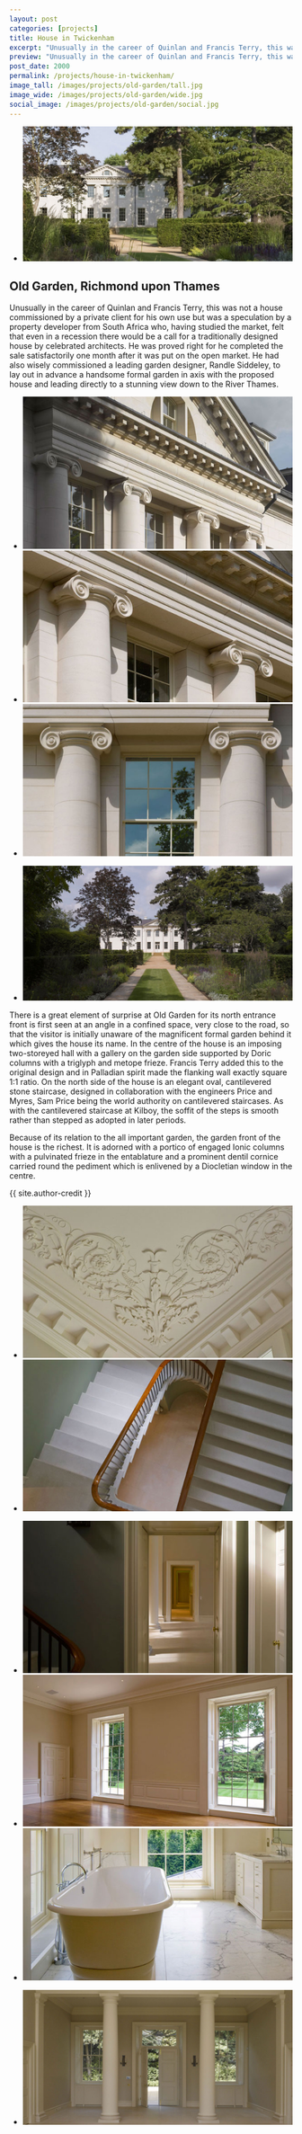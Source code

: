 ```yaml
---
layout: post
categories: [projects]
title: House in Twickenham
excerpt: "Unusually in the career of Quinlan and Francis Terry, this was not a house commissioned by a private client for his own use but was a speculation by a property developer from South Africa."
preview: "Unusually in the career of Quinlan and Francis Terry, this was not a house commissioned by a private client for his own use but was a speculation by a property developer from South Africa."
post_date: 2000
permalink: /projects/house-in-twickenham/
image_tall: /images/projects/old-garden/tall.jpg
image_wide: /images/projects/old-garden/wide.jpg
social_image: /images/projects/old-garden/social.jpg
---
```


<ul class="list">
	<li class="full">
		<a class="fancybox" rel="group" href="/images/projects/old-garden/01.jpg">
			<img src="/images/projects/old-garden/thumbs/01.jpg" alt="{{ page.title }}" />
		</a>
	</li>
</ul>

<h2>Old Garden, Richmond upon Thames</h2>
<p>
	Unusually in the career of Quinlan and Francis Terry, this was not a house commissioned by a private client for his own use but was a speculation by a property developer from South Africa who, having studied the market, felt that even in a recession there would be a call for a traditionally designed house by celebrated architects. He was proved right for he completed the sale satisfactorily one month after it was put on the open market. He had also wisely commissioned a leading garden designer, Randle Siddeley,  to lay out in advance a handsome formal garden in axis with the proposed house and leading directly to a stunning view down to the River Thames.
</p>

<ul class="list">
	<li class="third">
		<a class="fancybox" rel="group" href="/images/projects/old-garden/03.jpg">
			<img src="/images/projects/old-garden/thumbs/03.jpg" alt="{{ page.title }}" />
		</a>
	</li>
	<li class="third">
		<a class="fancybox" rel="group" href="/images/projects/old-garden/04.jpg">
			<img src="/images/projects/old-garden/thumbs/04.jpg" alt="{{ page.title }}" />
		</a>
	</li>
	<li class="third">
		<a class="fancybox" rel="group" href="/images/projects/old-garden/05.jpg">
			<img src="/images/projects/old-garden/thumbs/05.jpg" alt="{{ page.title }}" />
		</a>
	</li>
</ul>

<ul class="list">
	<li class="full">
		<a class="fancybox" rel="group" href="/images/projects/old-garden/02.jpg">
			<img src="/images/projects/old-garden/thumbs/02.jpg" alt="{{ page.title }}" />
		</a>
	</li>
</ul>

<p>
	There is a great element of surprise at Old Garden for its north entrance front is first seen at an angle in a confined space, very close to the road, so that the visitor is initially unaware of the  magnificent formal garden behind it which gives the house its name. In the centre of the house is an imposing two-storeyed hall with a gallery on the garden side supported by Doric columns with a triglyph and metope frieze. Francis Terry added this to the original design and in Palladian spirit made the flanking wall exactly square 1:1 ratio. On the north side of the house is an elegant oval, cantilevered stone staircase, designed in collaboration with the engineers Price and Myres, Sam Price being the world authority on cantilevered staircases. As with the cantilevered staircase at Kilboy, the soffit of the steps is smooth rather than stepped as adopted in later periods.
</p><p>
	Because of its relation to the all important garden, the garden front of the house is the richest. It is adorned with a portico of engaged Ionic columns with a pulvinated frieze in the entablature and a prominent dentil cornice carried round the pediment which is enlivened by a Diocletian window in the centre.  
</p>
{{ site.author-credit }}

<ul class="list">
	<li class="half">
		<a class="fancybox" rel="group" href="/images/projects/old-garden/06.jpg">
			<img src="/images/projects/old-garden/thumbs/06.jpg" alt="{{ page.title }}" />
		</a>
	</li>
	<li class="half">
		<a class="fancybox" rel="group" href="/images/projects/old-garden/07.jpg">
			<img src="/images/projects/old-garden/thumbs/07.jpg" alt="{{ page.title }}" />
		</a>
	</li>
</ul>

<ul class="list">
	<li class="third">
		<a class="fancybox" rel="group" href="/images/projects/old-garden/08.jpg">
			<img src="/images/projects/old-garden/thumbs/08.jpg" alt="{{ page.title }}" />
		</a>
	</li>
	<li class="third">
		<a class="fancybox" rel="group" href="/images/projects/old-garden/09.jpg">
			<img src="/images/projects/old-garden/thumbs/09.jpg" alt="{{ page.title }}" />
		</a>
	</li>
	<li class="third">
		<a class="fancybox" rel="group" href="/images/projects/old-garden/10.jpg">
			<img src="/images/projects/old-garden/thumbs/10.jpg" alt="{{ page.title }}" />
		</a>
	</li>
</ul>

<ul class="list">
	<li class="full">
		<a class="fancybox" rel="group" href="/images/projects/old-garden/11.jpg">
			<img src="/images/projects/old-garden/thumbs/11.jpg" alt="{{ page.title }}" />
		</a>
	</li>
</ul>